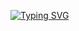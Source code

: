[![Typing SVG](https://readme-typing-svg.herokuapp.com?color=%FFFFFFFF&lines=Dev+in+heart)](https://git.io/typing-svg)
